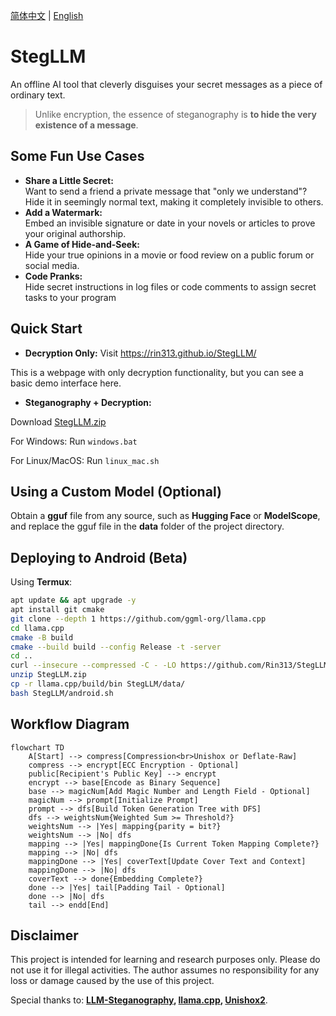 [简体中文](README.md) | [English](README_en.md)

# StegLLM

An offline AI tool that cleverly disguises your secret messages as a piece of ordinary text.
> Unlike encryption, the essence of steganography is **to hide the very existence of a message**.

## Some Fun Use Cases

- **Share a Little Secret:**  
  Want to send a friend a private message that "only we understand"? Hide it in seemingly normal text, making it completely invisible to others.
- **Add a Watermark:**  
  Embed an invisible signature or date in your novels or articles to prove your original authorship.
- **A Game of Hide-and-Seek:**  
  Hide your true opinions in a movie or food review on a public forum or social media.
- **Code Pranks:**  
  Hide secret instructions in log files or code comments to assign secret tasks to your program

## Quick Start

- **Decryption Only:** Visit https://rin313.github.io/StegLLM/

This is a webpage with only decryption functionality, but you can see a basic demo interface here.

- **Steganography + Decryption:**

Download [StegLLM.zip](https://github.com/Rin313/StegLLM/releases)

For Windows: Run `windows.bat`

For Linux/MacOS: Run `linux_mac.sh`

## Using a Custom Model (Optional)

Obtain a **gguf** file from any source, such as **Hugging Face** or **ModelScope**, and replace the gguf file in the **data** folder of the project directory.

## Deploying to Android (Beta)

Using **Termux**:

```sh
apt update && apt upgrade -y
apt install git cmake
git clone --depth 1 https://github.com/ggml-org/llama.cpp
cd llama.cpp
cmake -B build
cmake --build build --config Release -t -server
cd ..
curl --insecure --compressed -C - -LO https://github.com/Rin313/StegLLM/releases/download/v1.3.0/StegLLM.zip
unzip StegLLM.zip
cp -r llama.cpp/build/bin StegLLM/data/
bash StegLLM/android.sh
```

## Workflow Diagram

```mermaid
flowchart TD
    A[Start] --> compress[Compression<br>Unishox or Deflate-Raw]
    compress --> encrypt[ECC Encryption - Optional]
    public[Recipient's Public Key] --> encrypt
    encrypt --> base[Encode as Binary Sequence]
    base --> magicNum[Add Magic Number and Length Field - Optional]
    magicNum --> prompt[Initialize Prompt]
    prompt --> dfs[Build Token Generation Tree with DFS]
    dfs --> weightsNum{Weighted Sum >= Threshold?}
    weightsNum --> |Yes| mapping{parity = bit?}
    weightsNum --> |No| dfs
    mapping --> |Yes| mappingDone{Is Current Token Mapping Complete?}
    mapping --> |No| dfs
    mappingDone --> |Yes| coverText[Update Cover Text and Context]
    mappingDone --> |No| dfs
    coverText --> done{Embedding Complete?}
    done --> |Yes| tail[Padding Tail - Optional]
    done --> |No| dfs
    tail --> endd[End]
```

## Disclaimer

This project is intended for learning and research purposes only. Please do not use it for illegal activities. The author assumes no responsibility for any loss or damage caused by the use of this project.

Special thanks to: **[LLM-Steganography](https://github.com/HighDoping/LLM-Steganography/), [llama.cpp](https://github.com/ggml-org/llama.cpp), [Unishox2](https://github.com/siara-cc/Unishox2)**.
